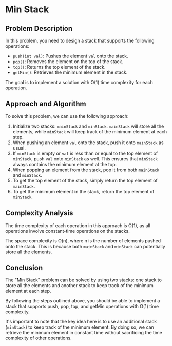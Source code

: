 # Min Stack

## Problem Description

In this problem, you need to design a stack that supports the following operations:
- `push(int val)`: Pushes the element `val` onto the stack.
- `pop()`: Removes the element on the top of the stack.
- `top()`: Returns the top element of the stack.
- `getMin()`: Retrieves the minimum element in the stack.

The goal is to implement a solution with O(1) time complexity for each operation.

## Approach and Algorithm

To solve this problem, we can use the following approach:

1. Initialize two stacks: `mainStack` and `minStack`. `mainStack` will store all the elements, while `minStack` will keep track of the minimum element at each step.
2. When pushing an element `val` onto the stack, push it onto `mainStack` as usual.
3. If `minStack` is empty or `val` is less than or equal to the top element of `minStack`, push `val` onto `minStack` as well. This ensures that `minStack` always contains the minimum element at the top.
4. When popping an element from the stack, pop it from both `mainStack` and `minStack`.
5. To get the top element of the stack, simply return the top element of `mainStack`.
6. To get the minimum element in the stack, return the top element of `minStack`.

## Complexity Analysis

The time complexity of each operation in this approach is O(1), as all operations involve constant-time operations on the stacks.

The space complexity is O(n), where n is the number of elements pushed onto the stack. This is because both `mainStack` and `minStack` can potentially store all the elements.

## Conclusion

The "Min Stack" problem can be solved by using two stacks: one stack to store all the elements and another stack to keep track of the minimum element at each step.

By following the steps outlined above, you should be able to implement a stack that supports push, pop, top, and getMin operations with O(1) time complexity.

It's important to note that the key idea here is to use an additional stack (`minStack`) to keep track of the minimum element. By doing so, we can retrieve the minimum element in constant time without sacrificing the time complexity of other operations.


